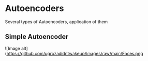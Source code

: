 # Autoencoders
Several types of Autoencoders, application of them
## Simple Autoencoder 
![Image alt] (https://github.com/ugrozadidntwakeup/Images/raw/main/Faces.png
